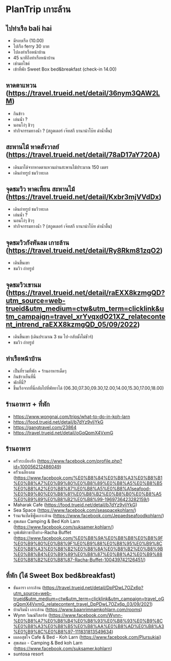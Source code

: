 # PlanTrip เกาะล้าน

## ไปท่าเรือ bali hai

- มีรอบเรือ (10.00)
- ไปเรือ ferry 30 บาท
- ไปลงท่าเรือหน้าบ้าน
- 45 นาทีถึงท่าเรือหน้าบ้าน
- เช่ามอไซค์
- เข้าที่พัก Sweet Box bed&breakfast (check-in 14.00)

## หาดตาแหวน (https://travel.trueid.net/detail/36nym3QAW2LM)

- กินข้าว
- เล่นน้ำ ?
- นอนโง่ๆ ชิวๆ
- ทำกิจกรรมทางน้ำ ? (สกูตเตอร์ เจ๊ทสกี บานาน่าโบ๊ท ดำน้ำตื้น)

## สะพานไม้ หาดสังวาลย์ (https://travel.trueid.net/detail/78aD17aY720A)

- เดินมาได้จากหาดตาแหวนผ่านสะพานไม้ประมาณ 150 เมตร
- เดินถ่ายรูป ชมวิวทะเล

## จุดชมวิว หาดเทียน สะพานไม้ (https://travel.trueid.net/detail/Kxbr3mjVVdDx)

- เดินถ่ายรูป ชมวิวทะเล
- เล่นน้ำ ?
- นอนโง่ๆ ชิวๆ
- ทำกิจกรรมทางน้ำ ? (สกูตเตอร์ เจ๊ทสกี บานาน่าโบ๊ท ดำน้ำตื้น)

## จุดชมวิวกังหันลม เกาะล้าน (https://travel.trueid.net/detail/Ry8Rkm81zqO2)

- เดินขึ้นเขา
- ชมวิว ถ่ายรูป

## จุดชมวิวเขานม (https://travel.trueid.net/detail/raEXX8kzmgQD?utm_source=web-trueid&utm_medium=ctw&utm_term=clicklink&utm_campaign=travel_xrYvqxdO21XZ_relatecontent_intrend_raEXX8kzmgQD_05/09/2022)

- เดินขึ้นเขา (เดินประมาณ 3 ชม ไป-กลับมั้งไม่ชัวร์)
- ชมวิว ถ่ายรูป

## ท่าเรือหน้าบ้าน

- เป็นที่รวมที่พัก + ร้านอาหารเด็ดๆ
- กินข้าวเย็นที่นี่
- พักที่นี่?
- ขึ้นเรือจากที่นี่กลับไปที่พัทยาได้ (06.30,07.30,09.30,12.00,14.00,15.30,17.00,18.00)

## ร้านอาหาร + ที่พัก

- https://www.wongnai.com/trips/what-to-do-in-koh-larn
- https://food.trueid.net/detail/b7dYz9vljYkG
- https://gangtravel.com/23864
- https://travel.trueid.net/detail/oGqQpmX4VxmG

## ร้านอาหาร

- ครัวระเบียงรัก (https://www.facebook.com/profile.php?id=100056212486049)
- ครัวเฉลียงลม (https://www.facebook.com/%E0%B8%84%E0%B8%A3%E0%B8%B1%E0%B8%A7%E0%B9%80%E0%B8%89%E0%B8%A5%E0%B8%B5%E0%B8%A2%E0%B8%87%E0%B8%A5%E0%B8%A1seafood-%E0%B9%80%E0%B8%81%E0%B8%B2%E0%B8%B0%E0%B8%A5%E0%B9%89%E0%B8%B2%E0%B8%99-1969736423282159/)
- Maharak Cafe (https://food.trueid.net/detail/b7dYz9vljYkG)
- Sea Space (https://www.facebook.com/seaspacekohlarn/)
- ร้านเจ้แป๊ดซีฟู๊ดเกาะล้าน (https://www.facebook.com/Jepaedseafoodkohlarn/)
- สุขเสมอ Camping & Bed Koh Larn (https://www.facebook.com/suksamer.kohlarn/)
- บุฟเฟ่ต์ราชาปิ้งย่าง-Racha Buffet (https://www.facebook.com/%E0%B8%9A%E0%B8%B8%E0%B8%9F%E0%B9%80%E0%B8%9F%E0%B9%88%E0%B8%95%E0%B9%8C%E0%B8%A3%E0%B8%B2%E0%B8%8A%E0%B8%B2%E0%B8%9B%E0%B8%B4%E0%B9%89%E0%B8%87%E0%B8%A2%E0%B9%88%E0%B8%B2%E0%B8%87-Racha-Buffet-100439742126451/)

## ที่พัก (ได้ Sweet Box bed&breakfast)

- ธันดารา เกาะล้าน (https://travel.trueid.net/detail/DpPDwL7OZx6p?utm_source=web-trueid&utm_medium=ctw&utm_term=clicklink&utm_campaign=travel_oGqQpmX4VxmG_relatecontent_travel_DpPDwL7OZx6p_03/09/2021)
- บ้านริมน้ำ เกาะล้าน (https://www.baanrimnamkohlarn.com/rooms)
- Wynn วิณณ์รีสอร์ท (https://www.facebook.com/Wynn-%E0%B8%A7%E0%B8%B4%E0%B8%93%E0%B8%93%E0%B9%8C%E0%B8%A3%E0%B8%B5%E0%B8%AA%E0%B8%AD%E0%B8%A3%E0%B9%8C%E0%B8%97-111831813549634)
- เผลอสุขใจ Cafe & Bed - Koh Larn (https://www.facebook.com/Plursukjai)
- สุขเสมอ - Camping & Bed koh Larn (https://www.facebook.com/suksamer.kohlarn)
- suntosa resort
